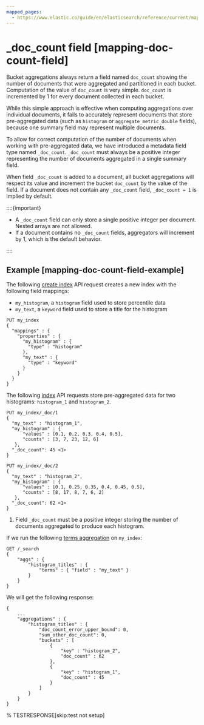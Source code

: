 ```yaml
---
mapped_pages:
  - https://www.elastic.co/guide/en/elasticsearch/reference/current/mapping-doc-count-field.html
---
```


# _doc_count field [mapping-doc-count-field]

Bucket aggregations always return a field named `doc_count` showing the number of documents that were aggregated and partitioned in each bucket. Computation of the value of `doc_count` is very simple. `doc_count` is incremented by 1 for every document collected in each bucket.

While this simple approach is effective when computing aggregations over individual documents, it fails to accurately represent documents that store pre-aggregated data (such as `histogram` or `aggregate_metric_double` fields), because one summary field may represent multiple documents.

To allow for correct computation of the number of documents when working with pre-aggregated data, we have introduced a metadata field type named `_doc_count`. `_doc_count` must always be a positive integer representing the number of documents aggregated in a single summary field.

When field `_doc_count` is added to a document, all bucket aggregations will respect its value and increment the bucket `doc_count` by the value of the field. If a document does not contain any `_doc_count` field, `_doc_count = 1` is implied by default.

::::{important}
* A `_doc_count` field can only store a single positive integer per document. Nested arrays are not allowed.
* If a document contains no `_doc_count` fields, aggregators will increment by 1, which is the default behavior.

::::


## Example [mapping-doc-count-field-example]

The following [create index](https://www.elastic.co/docs/api/doc/elasticsearch/operation/operation-indices-create) API request creates a new index with the following field mappings:

* `my_histogram`, a `histogram` field used to store percentile data
* `my_text`, a `keyword` field used to store a title for the histogram

```console
PUT my_index
{
  "mappings" : {
    "properties" : {
      "my_histogram" : {
        "type" : "histogram"
      },
      "my_text" : {
        "type" : "keyword"
      }
    }
  }
}
```

The following [index](https://www.elastic.co/docs/api/doc/elasticsearch/operation/operation-create) API requests store pre-aggregated data for two histograms: `histogram_1` and `histogram_2`.

```console
PUT my_index/_doc/1
{
  "my_text" : "histogram_1",
  "my_histogram" : {
      "values" : [0.1, 0.2, 0.3, 0.4, 0.5],
      "counts" : [3, 7, 23, 12, 6]
   },
  "_doc_count": 45 <1>
}

PUT my_index/_doc/2
{
  "my_text" : "histogram_2",
  "my_histogram" : {
      "values" : [0.1, 0.25, 0.35, 0.4, 0.45, 0.5],
      "counts" : [8, 17, 8, 7, 6, 2]
   },
  "_doc_count": 62 <1>
}
```

1. Field `_doc_count` must be a positive integer storing the number of documents aggregated to produce each histogram.


If we run the following [terms aggregation](/reference/aggregations/search-aggregations-bucket-terms-aggregation.md) on `my_index`:

```console
GET /_search
{
    "aggs" : {
        "histogram_titles" : {
            "terms" : { "field" : "my_text" }
        }
    }
}
```

We will get the following response:

```console-result
{
    ...
    "aggregations" : {
        "histogram_titles" : {
            "doc_count_error_upper_bound": 0,
            "sum_other_doc_count": 0,
            "buckets" : [
                {
                    "key" : "histogram_2",
                    "doc_count" : 62
                },
                {
                    "key" : "histogram_1",
                    "doc_count" : 45
                }
            ]
        }
    }
}
```
%  TESTRESPONSE[skip:test not setup]


